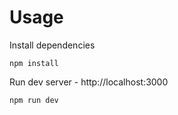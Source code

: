 
# Usage

Install dependencies

```
npm install
```

Run dev server - http://localhost:3000

```
npm run dev
```

